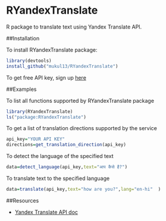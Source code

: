 # RYandexTranslate
R package to translate text using Yandex Translate API.

##Installation

To install RYandexTranslate package:

```R
library(devtools)
install_github("mukul13/RYandexTranslate")
```

To get free API key, sign up [here](https://tech.yandex.com/translate/doc/dg/concepts/api-overview-docpage/)

##Examples

To list all functions supported by RYandexTranslate package

```R
library(RYandexTranslate)
ls("package:RYandexTranslate")
```

To get a list of translation directions supported by the service

```R
api_key="YOUR API KEY"
directions=get_translation_direction(api_key)
```
To detect the language of the specified text

```R
data=detect_language(api_key,text="आप कैसे है?")
```

To translate text to the specified language

```R
data=translate(api_key,text="how are you?",lang="en-hi"  )
```

##Resources

* [Yandex Translate API doc](https://tech.yandex.com/translate/doc/dg/concepts/api-overview-docpage/)
